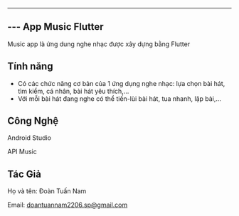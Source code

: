 ---------------
--- App Music Flutter
---------------
Music app là ứng dung nghe nhạc được xây dựng bằng Flutter

Tính năng
---------
- Có các chức năng cơ bản của 1 ứng dụng nghe nhạc: lựa chọn bài hát, tìm kiểm,
  cá nhân, bài hát yêu thích,...
- Với mỗi bài hát đang nghe có thể tiến-lùi bài hát, tua nhanh, lặp bài,...


Công Nghệ
-
Android Studio

API Music

Tác Giả
-
Họ và tên: Đoàn Tuấn Nam 

Email: doantuannam2206.sp@gmail.com
